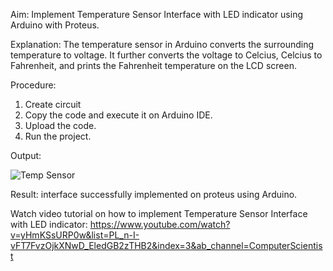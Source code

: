 Aim:
Implement Temperature Sensor Interface with LED indicator using Arduino with Proteus.

Explanation:
The temperature sensor in Arduino converts the surrounding temperature to voltage. 
It further converts the voltage to Celcius, Celcius to Fahrenheit, and prints the Fahrenheit temperature on the LCD screen.

Procedure:
1) Create circuit
2) Copy the code and execute it on Arduino IDE.
3) Upload the code.
4) Run the project.

Output:

![Temp Sensor](https://user-images.githubusercontent.com/91663578/171659155-deb50d83-b5df-452b-8830-2de042662195.jpg)

Result:
interface successfully implemented on proteus using Arduino. 

Watch video tutorial on how to implement Temperature Sensor Interface with LED indicator: 
https://www.youtube.com/watch?v=yHmKSsURP0w&list=PL_n-I-vFT7FvzOjkXNwD_EledGB2zTHB2&index=3&ab_channel=ComputerScientist
